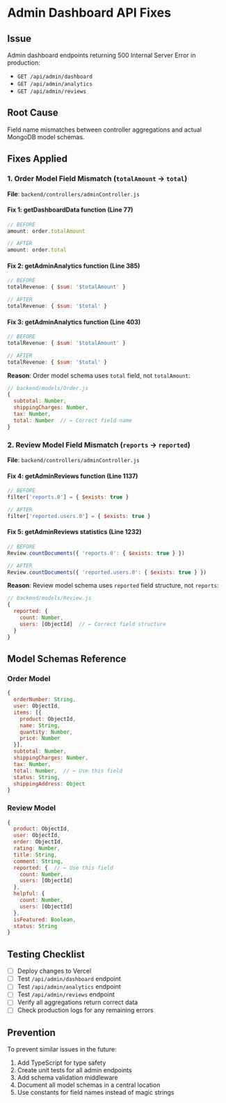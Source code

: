 # Admin Dashboard API Fixes

## Issue
Admin dashboard endpoints returning 500 Internal Server Error in production:
- `GET /api/admin/dashboard`
- `GET /api/admin/analytics`
- `GET /api/admin/reviews`

## Root Cause
Field name mismatches between controller aggregations and actual MongoDB model schemas.

## Fixes Applied

### 1. Order Model Field Mismatch (`totalAmount` → `total`)

**File**: `backend/controllers/adminController.js`

#### Fix 1: getDashboardData function (Line 77)
```javascript
// BEFORE
amount: order.totalAmount

// AFTER
amount: order.total
```

#### Fix 2: getAdminAnalytics function (Line 385)
```javascript
// BEFORE
totalRevenue: { $sum: '$totalAmount' }

// AFTER
totalRevenue: { $sum: '$total' }
```

#### Fix 3: getAdminAnalytics function (Line 403)
```javascript
// BEFORE
totalRevenue: { $sum: '$totalAmount' }

// AFTER
totalRevenue: { $sum: '$total' }
```

**Reason**: Order model schema uses `total` field, not `totalAmount`:
```javascript
// backend/models/Order.js
{
  subtotal: Number,
  shippingCharges: Number,
  tax: Number,
  total: Number  // ← Correct field name
}
```

### 2. Review Model Field Mismatch (`reports` → `reported`)

**File**: `backend/controllers/adminController.js`

#### Fix 4: getAdminReviews function (Line 1137)
```javascript
// BEFORE
filter['reports.0'] = { $exists: true }

// AFTER
filter['reported.users.0'] = { $exists: true }
```

#### Fix 5: getAdminReviews statistics (Line 1232)
```javascript
// BEFORE
Review.countDocuments({ 'reports.0': { $exists: true } })

// AFTER
Review.countDocuments({ 'reported.users.0': { $exists: true } })
```

**Reason**: Review model schema uses `reported` field structure, not `reports`:
```javascript
// backend/models/Review.js
{
  reported: {
    count: Number,
    users: [ObjectId]  // ← Correct field structure
  }
}
```

## Model Schemas Reference

### Order Model
```javascript
{
  orderNumber: String,
  user: ObjectId,
  items: [{
    product: ObjectId,
    name: String,
    quantity: Number,
    price: Number
  }],
  subtotal: Number,
  shippingCharges: Number,
  tax: Number,
  total: Number,  // ← Use this field
  status: String,
  shippingAddress: Object
}
```

### Review Model
```javascript
{
  product: ObjectId,
  user: ObjectId,
  order: ObjectId,
  rating: Number,
  title: String,
  comment: String,
  reported: {  // ← Use this field
    count: Number,
    users: [ObjectId]
  },
  helpful: {
    count: Number,
    users: [ObjectId]
  },
  isFeatured: Boolean,
  status: String
}
```

## Testing Checklist
- [ ] Deploy changes to Vercel
- [ ] Test `/api/admin/dashboard` endpoint
- [ ] Test `/api/admin/analytics` endpoint
- [ ] Test `/api/admin/reviews` endpoint
- [ ] Verify all aggregations return correct data
- [ ] Check production logs for any remaining errors

## Prevention
To prevent similar issues in the future:
1. Add TypeScript for type safety
2. Create unit tests for all admin endpoints
3. Add schema validation middleware
4. Document all model schemas in a central location
5. Use constants for field names instead of magic strings
